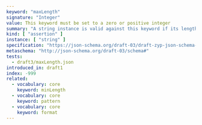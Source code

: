 ```yaml
---
keyword: "maxLength"
signature: "Integer"
value: This keyword must be set to a zero or positive integer
summary: "A string instance is valid against this keyword if its length is less than, or equal to, the value of this keyword."
kind: [ "assertion" ]
instance: [ "string" ]
specification: "https://json-schema.org/draft-03/draft-zyp-json-schema-03.pdf#5.18"
metaschema: "http://json-schema.org/draft-03/schema#"
tests:
  - draft3/maxLength.json
introduced_in: draft1
index: -999
related:
  - vocabulary: core
    keyword: minLength
  - vocabulary: core
    keyword: pattern
  - vocabulary: core
    keyword: format
---
```

